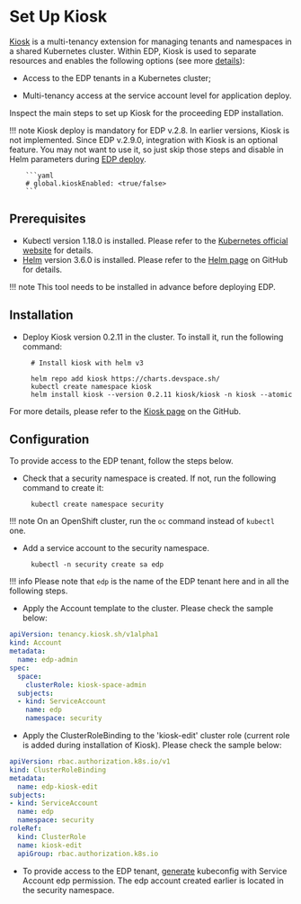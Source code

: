 # Set Up Kiosk

[Kiosk](https://github.com/loft-sh/kiosk) is a multi-tenancy extension for managing tenants and namespaces in a shared Kubernetes cluster.
Within EDP, Kiosk is used to separate resources and enables the following options (see more [details](edp-kiosk-usage.md)):

* Access to the EDP tenants in a Kubernetes cluster;

* Multi-tenancy access at the service account level for application deploy.

Inspect the main steps to set up Kiosk for the proceeding EDP installation.

!!! note
    Kiosk deploy is mandatory for EDP v.2.8. In earlier versions, Kiosk is not implemented. Since EDP v.2.9.0, integration with Kiosk is an optional feature.
    You may not want to use it, so just skip those steps and disable in Helm parameters during [EDP deploy](./install-kuberocketci.mdx).

        ```yaml
        # global.kioskEnabled: <true/false>
        ```

## Prerequisites

* Kubectl version 1.18.0 is installed. Please refer to the [Kubernetes official website](https://v1-18.docs.kubernetes.io/docs/setup/release/notes/) for details.
* [Helm](https://helm.sh) version 3.6.0 is installed. Please refer to the [Helm page](https://github.com/helm/helm/releases/tag/v3.6.0) on GitHub for details.

!!! note
    This tool needs to be installed in advance before deploying EDP.

## Installation

* Deploy Kiosk version 0.2.11 in the cluster. To install it, run the following command:

        # Install kiosk with helm v3

        helm repo add kiosk https://charts.devspace.sh/
        kubectl create namespace kiosk
        helm install kiosk --version 0.2.11 kiosk/kiosk -n kiosk --atomic


For more details, please refer to the [Kiosk page](https://github.com/loft-sh/kiosk#1-install-kiosk) on the GitHub.

## Configuration

To provide access to the EDP tenant, follow the steps below.

* Check that a security namespace is created. If not, run the following command to create it:

        kubectl create namespace security

!!! note
    On an OpenShift cluster, run the `oc` command instead of `kubectl` one.

* Add a service account to the security namespace.

        kubectl -n security create sa edp

!!! info
    Please note that `edp` is the name of the EDP tenant here and in all the following steps.

* Apply the Account template to the cluster. Please check the sample below:
```yaml
apiVersion: tenancy.kiosk.sh/v1alpha1
kind: Account
metadata:
  name: edp-admin
spec:
  space:
    clusterRole: kiosk-space-admin
  subjects:
  - kind: ServiceAccount
    name: edp
    namespace: security
```

* Apply the ClusterRoleBinding to the 'kiosk-edit' cluster role (current role is added during installation of Kiosk). Please check the sample below:
```yaml
apiVersion: rbac.authorization.k8s.io/v1
kind: ClusterRoleBinding
metadata:
  name: edp-kiosk-edit
subjects:
- kind: ServiceAccount
  name: edp
  namespace: security
roleRef:
  kind: ClusterRole
  name: kiosk-edit
  apiGroup: rbac.authorization.k8s.io
```
* To provide access to the EDP tenant, [generate](https://docs.oracle.com/en-us/iaas/Content/ContEng/Tasks/contengaddingserviceaccttoken.htm) kubeconfig
with Service Account edp permission. The edp account created earlier is located in the security namespace.
